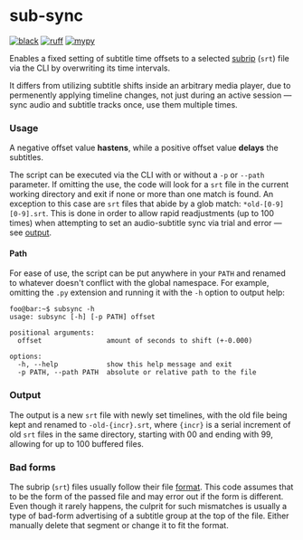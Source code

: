 # sub-sync

[![black](https://img.shields.io/badge/style-black-dddddd.svg)](https://github.com/psf/black)
[![ruff](https://img.shields.io/badge/lint-ruff-dddddd.svg)](https://github.com/astral-sh/ruff)
[![mypy](https://img.shields.io/badge/type-mypy-dddddd.svg)](https://github.com/python/mypy)

Enables a fixed setting of subtitle time offsets to a selected [subrip](https://en.wikipedia.org/wiki/SubRip) (`srt`)
file via the CLI by overwriting its time intervals.

It differs from utilizing subtitle shifts inside an arbitrary media player, due to permenently applying timeline
changes, not just during an active session — sync audio and subtitle tracks once, use them multiple times.

### Usage

A negative offset value **hastens**, while a positive offset value **delays** the subtitles.

The script can be executed via the CLI with or without a `-p` or `--path` parameter. If omitting the use, the code will
look for a `srt` file in the current working directory and exit if none or more than one match is found. An exception to
this case are `srt` files that abide by a glob match: `*old-[0-9][0-9].srt`. This is done in order to allow rapid
readjustments (up to 100 times) when attempting to set an audio-subtitle sync via trial and error —
see [output](#output).

#### Path

For ease of use, the script can be put anywhere in your `PATH` and renamed to whatever doesn't conflict with the global
namespace. For example, omitting the `.py` extension and running it with the `-h` option to output help:

```console
foo@bar:~$ subsync -h
usage: subsync [-h] [-p PATH] offset

positional arguments:
  offset                amount of seconds to shift (+-0.000)

options:
  -h, --help            show this help message and exit
  -p PATH, --path PATH  absolute or relative path to the file
```

### Output

The output is a new `srt` file with newly set timelines, with the old file being kept and renamed
to `-old-{incr}.srt`, where `{incr}` is a serial increment of old `srt` files in the same directory, starting
with 00 and ending with 99, allowing for up to 100 buffered files.

### Bad forms

The subrip (`srt`) files usually follow their file [format](https://en.wikipedia.org/wiki/SubRip#SubRip_file_format).
This code assumes that to be the form of the passed file and may error out if the form is different. Even though it
rarely happens, the culprit for such mismatches is usually a type of bad-form advertising of a subtitle group at the top
of the file. Either manually delete that segment or change it to fit the format.

